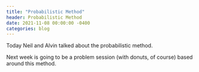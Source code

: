 ```yaml
---
title: "Probabilistic Method"
header: Probabilistic Method
date: 2021-11-08 00:00:00 -0400
categories: blog
---
```


Today Neil and Alvin talked about the probabilistic method.

Next week is going to be a problem session (with
donuts, of course) based around this method.
